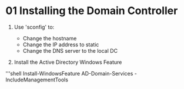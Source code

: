 # 01 Installing the Domain Controller


1. Use 'sconfig' to:
    - Change the hostname
    - Change the IP address to static
    - Change the DNS server to the local DC

2. Install the Active Directory Windows Feature

'''shell
Install-WindowsFeature AD-Domain-Services -IncludeManagementTools
